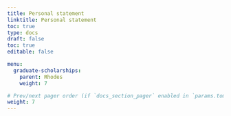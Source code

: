 ```yaml
---
title: Personal statement
linktitle: Personal statement
toc: true
type: docs
draft: false
toc: true
editable: false

menu:
  graduate-scholarships:
    parent: Rhodes
    weight: 7

# Prev/next pager order (if `docs_section_pager` enabled in `params.toml`)
weight: 7
---
```

